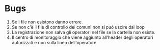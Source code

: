 # Bugs
1. Se i file non esistono danno errore.
2. Se non c'è il file di controllo dei comuni non si può uscire dal loop
3. La registrazione non salva gli operatori nel file se la cartella non esiste.
4. Il centro di monitoraggio che viene aggiunto all'header degli operatori autorizzati e non sulla linea dell'operatore.
